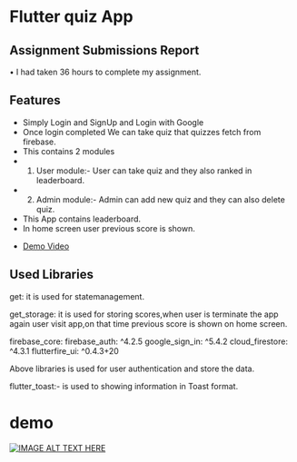 # Flutter quiz App


## Assignment Submissions Report 
•	I had taken 36 hours to complete my assignment.




## Features 
* Simply Login and SignUp and Login with Google
* Once login completed We can take quiz that quizzes fetch from firebase.
* This contains 2 modules
* 1) User module:- User can take quiz and they also ranked in leaderboard.
* 2) Admin module:- Admin can add new quiz and they can also delete quiz.
* This App contains leaderboard.
* In home screen user previous score is shown.




- [Demo Video](https://youtu.be/GfUyk2mvJaY)





## Used Libraries

  get: it is used for statemanagement.

  get_storage: it is used for storing scores,when user is terminate the app again user visit app,on that time previous score is shown on home screen.
  

  firebase_core: 
  firebase_auth: ^4.2.5
  google_sign_in: ^5.4.2
  cloud_firestore: ^4.3.1
  flutterfire_ui: ^0.4.3+20
  
  Above libraries is used for user authentication and store the data.
  
  flutter_toast:- is used to showing information in Toast format.


# demo
[![IMAGE ALT TEXT HERE](https://img.youtube.com/vi/GfUyk2mvJaY/0.jpg)](https://www.youtube.com/watch?v=GfUyk2mvJaY)

